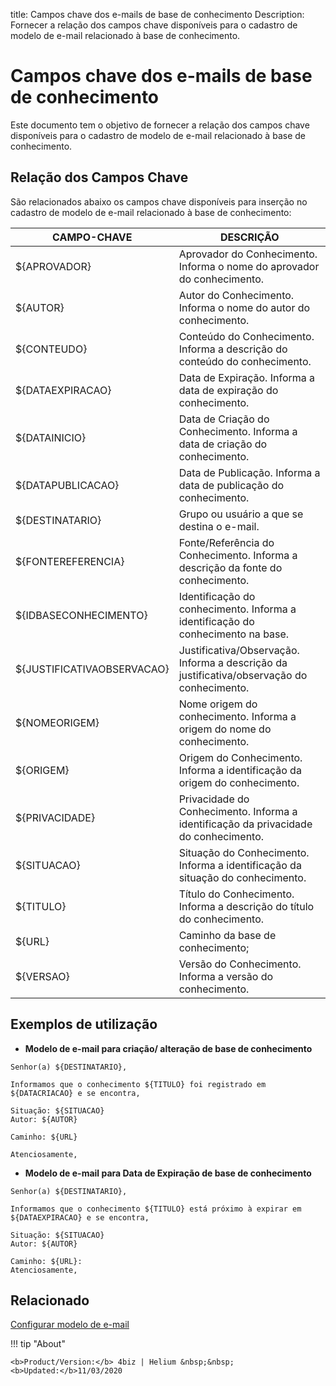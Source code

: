title: Campos chave dos e-mails de base de conhecimento
Description: Fornecer a relação dos campos chave disponíveis para o cadastro de modelo de e-mail relacionado à base de conhecimento.
# Campos chave dos e-mails de base de conhecimento


Este documento tem o objetivo de fornecer a relação dos campos chave disponíveis
para o cadastro de modelo de e-mail relacionado à base de conhecimento.

## Relação dos Campos Chave

São relacionados abaixo os campos chave disponíveis para inserção no cadastro de
modelo de e-mail relacionado à base de conhecimento:

| CAMPO-CHAVE | DESCRIÇÃO |
|-------------|-----------|
| ${APROVADOR}	| Aprovador do Conhecimento. Informa o nome do aprovador do conhecimento. |
| ${AUTOR} | Autor do Conhecimento. Informa o nome do autor do conhecimento. |
| ${CONTEUDO} | Conteúdo do Conhecimento. Informa a descrição do conteúdo do conhecimento. |
| ${DATAEXPIRACAO} |	Data de Expiração. Informa a data de expiração do conhecimento. |
| ${DATAINICIO} |	Data de Criação do Conhecimento. Informa a data de criação do conhecimento. |
| ${DATAPUBLICACAO} |	Data de Publicação. Informa a data de publicação do conhecimento. |
| ${DESTINATARIO} |	Grupo ou usuário a que se destina o e-mail.  |
| ${FONTEREFERENCIA} |	Fonte/Referência do Conhecimento. Informa a descrição da fonte do conhecimento. |
| ${IDBASECONHECIMENTO} |	Identificação do conhecimento. Informa a identificação do conhecimento na base. |
| ${JUSTIFICATIVAOBSERVACAO} |	Justificativa/Observação. Informa a descrição da justificativa/observação do conhecimento. |
| ${NOMEORIGEM} |	Nome origem do conhecimento. Informa a origem do nome do conhecimento. |
| ${ORIGEM} |	Origem do Conhecimento. Informa a identificação da origem do conhecimento. |
| ${PRIVACIDADE} |	Privacidade do Conhecimento. Informa a identificação da privacidade do conhecimento. |
| ${SITUACAO} |	Situação do Conhecimento. Informa a identificação da situação do conhecimento. |
| ${TITULO} |	Título do Conhecimento. Informa a descrição do título do conhecimento. |
| ${URL} |	Caminho da base de conhecimento; |
| ${VERSAO} |	Versão do Conhecimento. Informa a versão do conhecimento. |

## Exemplos de utilização

- **Modelo de e-mail para criação/ alteração de base de conhecimento**

```
Senhor(a) ${DESTINATARIO},

Informamos que o conhecimento ${TITULO} foi registrado em ${DATACRIACAO} e se encontra,

Situação: ${SITUACAO}
Autor: ${AUTOR}

Caminho: ${URL}

Atenciosamente,
```

- **Modelo de e-mail para Data de Expiração de base de conhecimento**

```
Senhor(a) ${DESTINATARIO},

Informamos que o conhecimento ${TITULO} está próximo à expirar em ${DATAEXPIRACAO} e se encontra,

Situação: ${SITUACAO}
Autor: ${AUTOR}

Caminho: ${URL}:
Atenciosamente,
```

## Relacionado

[Configurar modelo de e-mail][1]

!!! tip "About"

    <b>Product/Version:</b> 4biz | Helium &nbsp;&nbsp;
    <b>Updated:</b>11/03/2020

[1]:/pt-br/4biz-helium/platform-administration/email-settings/email-templates-configure-email-template.html